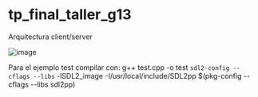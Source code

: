 # tp_final_taller_g13

Arquitectura client/server

![image](https://github.com/user-attachments/assets/f6def85e-1ff2-4c57-9bf1-6a11dde012e4)

Para el ejemplo test compilar con: g++ test.cpp -o test `sdl2-config --cflags --libs` -lSDL2_image -I/usr/local/include/SDL2pp $(pkg-config --cflags --libs sdl2pp)


